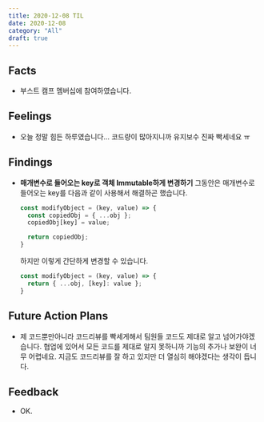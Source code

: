 ```yaml
---
title: 2020-12-08 TIL
date: 2020-12-08
category: "All"
draft: true
---
```


## Facts

- 부스트 캠프 멤버십에 참여하였습니다.

## Feelings

- 오늘 정말 힘든 하루였습니다... 코드량이 많아지니까 유지보수 진짜 빡세네요 ㅠ

## Findings

- **매개변수로 들어오는 key로 객체 Immutable하게 변경하기**
  그동안은 매개변수로 들어오는 key를 다음과 같이 사용해서 해결하곤 했습니다.

    ```js
    const modifyObject = (key, value) => {
      const copiedObj = { ...obj };
      copiedObj[key] = value;

      return copiedObj;
    }
    ```

    하지만 이렇게 간단하게 변경할 수 있습니다.

    ```js
    const modifyObject = (key, value) => {
      return { ...obj, [key]: value };
    }
    ```

## Future Action Plans

- 제 코드뿐만아니라 코드리뷰를 빡세게해서 팀원들 코드도 제대로 알고 넘어가야겠습니다. 협업에 있어서 모든 코드를 제대로 알지 못하니까 기능의 추가나 보완이 너무 어렵네요. 지금도 코드리뷰를 잘 하고 있지만 더 열심히 해야겠다는 생각이 듭니다.

## Feedback

- OK.
